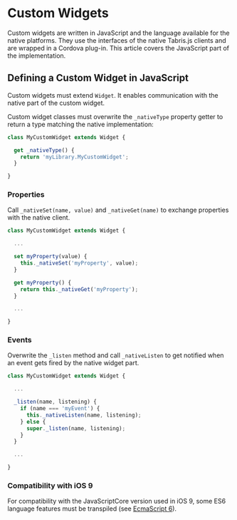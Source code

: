 ---
---
# Custom Widgets

Custom widgets are written in JavaScript and the language available for the native platforms. They use the interfaces of the native Tabris.js clients and are wrapped in a Cordova plug-in. This article covers the JavaScript part of the implementation.

## Defining a Custom Widget in JavaScript

Custom widgets must extend `Widget`. It enables communication with the native part of the custom widget.

Custom widget classes must overwrite the `_nativeType` property getter to return a type matching the native implementation:

```js
class MyCustomWidget extends Widget {

  get _nativeType() {
    return 'myLibrary.MyCustomWidget';
  }

}
```

### Properties

Call `_nativeSet(name, value)` and `_nativeGet(name)` to exchange properties with the native client.

```js
class MyCustomWidget extends Widget {

  ...

  set myProperty(value) {
    this._nativeSet('myProperty', value);
  }

  get myProperty() {
    return this._nativeGet('myProperty');
  }

  ...

}
```

### Events

Overwrite the `_listen` method and call `_nativeListen` to get notified when an event gets fired by the native widget part.

```js
class MyCustomWidget extends Widget {

  ...

  _listen(name, listening) {
    if (name === 'myEvent') {
      this._nativeListen(name, listening);
    } else {
      super._listen(name, listening);
    }
  }

  ...

}
```

### Compatibility with iOS 9

For compatibility with the JavaScriptCore version used in iOS 9, some ES6 language features must be transpiled (see [EcmaScript 6](lang.md#ecmascript-6)).
